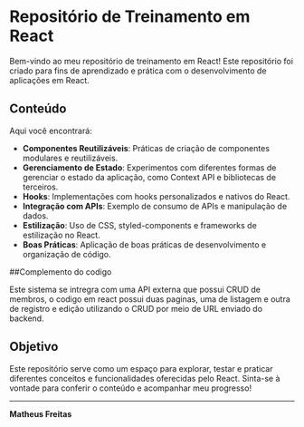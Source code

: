 # Repositório de Treinamento em React

Bem-vindo ao meu repositório de treinamento em React! Este repositório foi criado para fins de aprendizado e prática com o desenvolvimento de aplicações em React.

## Conteúdo

Aqui você encontrará:

- **Componentes Reutilizáveis**: Práticas de criação de componentes modulares e reutilizáveis.
- **Gerenciamento de Estado**: Experimentos com diferentes formas de gerenciar o estado da aplicação, como Context API e bibliotecas de terceiros.
- **Hooks**: Implementações com hooks personalizados e nativos do React.
- **Integração com APIs**: Exemplo de consumo de APIs e manipulação de dados.
- **Estilização**: Uso de CSS, styled-components e frameworks de estilização no React.
- **Boas Práticas**: Aplicação de boas práticas de desenvolvimento e organização de código.

##Complemento do codigo

Este sistema se intregra com uma API externa que possui CRUD de membros, o codigo em react possui duas paginas, uma de listagem e outra de registro e edição utilizando o CRUD por meio de URL enviado do backend. 

## Objetivo

Este repositório serve como um espaço para explorar, testar e praticar diferentes conceitos e funcionalidades oferecidas pelo React. Sinta-se à vontade para conferir o conteúdo e acompanhar meu progresso!

---

**Matheus Freitas**
